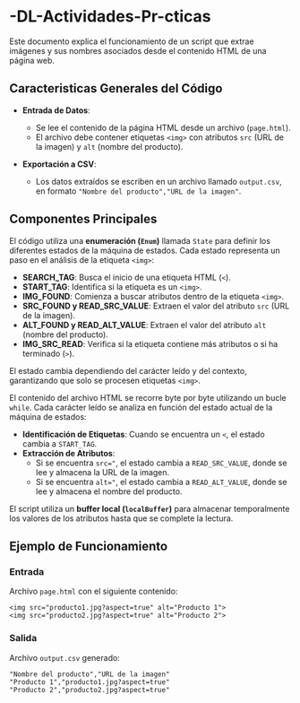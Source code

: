 # -DL-Actividades-Pr-cticas

Este documento explica el funcionamiento de un script que extrae imágenes y sus nombres asociados desde el contenido HTML de una página web. 

## **Caracteristicas Generales del Código**

- **Entrada de Datos**:
   - Se lee el contenido de la página HTML desde un archivo (`page.html`).
   - El archivo debe contener etiquetas `<img>` con atributos `src` (URL de la imagen) y `alt` (nombre del producto).

- **Exportación a CSV**:
   - Los datos extraídos se escriben en un archivo llamado `output.csv`, en formato `"Nombre del producto","URL de la imagen"`.

## **Componentes Principales**

El código utiliza una **enumeración (`Enum`)** llamada `State` para definir los diferentes estados de la máquina de estados. Cada estado representa un paso en el análisis de la etiqueta `<img>`:

- **SEARCH_TAG**: Busca el inicio de una etiqueta HTML (`<`).
- **START_TAG**: Identifica si la etiqueta es un `<img>`.
- **IMG_FOUND**: Comienza a buscar atributos dentro de la etiqueta `<img>`.
- **SRC_FOUND y READ_SRC_VALUE**: Extraen el valor del atributo `src` (URL de la imagen).
- **ALT_FOUND y READ_ALT_VALUE**: Extraen el valor del atributo `alt` (nombre del producto).
- **IMG_SRC_READ**: Verifica si la etiqueta contiene más atributos o si ha terminado (`>`).

El estado cambia dependiendo del carácter leído y del contexto, garantizando que solo se procesen etiquetas `<img>`.

El contenido del archivo HTML se recorre byte por byte utilizando un bucle `while`. Cada carácter leído se analiza en función del estado actual de la máquina de estados:

- **Identificación de Etiquetas**: Cuando se encuentra un `<`, el estado cambia a `START_TAG`.
- **Extracción de Atributos**:
  - Si se encuentra `src="`, el estado cambia a `READ_SRC_VALUE`, donde se lee y almacena la URL de la imagen.
  - Si se encuentra `alt="`, el estado cambia a `READ_ALT_VALUE`, donde se lee y almacena el nombre del producto.

El script utiliza un **buffer local (`localBuffer`)** para almacenar temporalmente los valores de los atributos hasta que se complete la lectura.

## Ejemplo de Funcionamiento

### Entrada
Archivo `page.html` con el siguiente contenido:
```
<img src="producto1.jpg?aspect=true" alt="Producto 1">
<img src="producto2.jpg?aspect=true" alt="Producto 2">
```

### Salida
Archivo `output.csv` generado:
```
"Nombre del producto","URL de la imagen"
"Producto 1","producto1.jpg?aspect=true"
"Producto 2","producto2.jpg?aspect=true"
```
